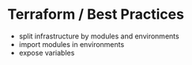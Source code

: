 # Terraform / Best Practices

- split infrastructure by modules and environments
- import modules in environments
- expose variables
